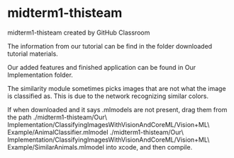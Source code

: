 # midterm1-thisteam
midterm1-thisteam created by GitHub Classroom

The information from our tutorial can be find in the folder downloaded tutorial materials.

Our added features and finished application can be found in Our Implementation folder.

The similarity module sometimes picks images that are not what the image is classified as. This is due to the network recognizing similar colors.

If when downloaded and it says .mlmodels are not present, drag them from the path 
./midterm1-thisteam/Our\ Implementation/ClassifyingImagesWithVisionAndCoreML/Vision+ML\ Example/AnimalClassifier.mlmodel
./midterm1-thisteam/Our\ Implementation/ClassifyingImagesWithVisionAndCoreML/Vision+ML\ Example/SimilarAnimals.mlmodel
into xcode, and then compile.


